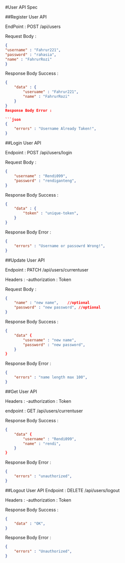 #User API Spec

##Register User API

EndPoint : POST /api/users

Request Body : 
```json
{
"username" : "Fahrur221",
"password" : "rahasia",
"name" : "FahrurRozi"
}
```
Response Body Success : 

```json
{
    "data" : {
        "useruame" : "Fahrur221",
        "name" : "FahrurRozi"
    }
}
Response Body Error : 

```json
{
    "errors" : "Username Already Taken!",
}
```
##Login User API

Endpoint : POST /api/users/login

Request Body :

```json
{
    "username" : "Rendi099",
    "password" : "rendiganteng",
}
```
Response Body Success : 
```json
{
    "data" : {
        "token" : "unique-token",
    }    
}
```
Response Body Error : 
```json
{
    "errors" : "Username or passowrd Wrong!",
}
```

##Update User API

Endpoint : PATCH /api/users/currentuser

Headers : 
-authorization : Token

Request Body : 
```json
{
    "name" : "new name",    //optional
    "password" : "new password", //optional
}
```
Response Body Success : 
```json
{
    "data" {
        "username" : "new name",
        "password" : "new password",
    }
}
```
Response Body Error : 
```json
{
    "errors" : "name length max 100",
}
```

##Get User API

Headers : 
-authorization : Token

endpoint : GET /api/users/currentuser

Response Body Success : 
```json
{
    "data" {
        "username" : "Rendi099",
        "name" : "rendi",
    }
}
```
Response Body Error : 
```json
{
    "errors" : "unauthorized",
}
```
##Logout User API
Endpoint : DELETE /api/users/logout

Headers : 
-authorization : Token

Response Body Success :
```json
{
    "data" : "OK",
}
```
Response Body Error : 
```json
{
    "errors" : "Unauthorized",
}
```
